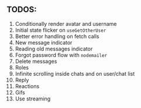 ## TODOS:

1. Conditionally render avatar and username
2. Initial state flicker on `useGetOtherUser`
3. Better error handling on fetch calls
4. New message indicator
5. Reading old messages indicator
6. Forgot password flow with `nodemailer`
7. Delete messages
8. Roles
9. Infinite scrolling inside chats and on user/chat list
10. Reply
11. Reactions
12. Gifs
13. Use streaming
